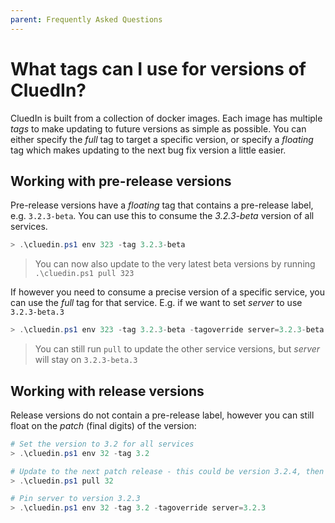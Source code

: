 ```yaml
---
parent: Frequently Asked Questions
---
```


# What tags can I use for versions of CluedIn?

CluedIn is built from a collection of docker images.  Each image has multiple _tags_ to make updating to future versions as simple as possible.  You can either specify the _full_ tag to target a specific version, or specify a _floating_ tag which makes updating to the next bug fix version a little easier.

## Working with pre-release versions

Pre-release versions have a _floating_ tag that contains a pre-release label, e.g. `3.2.3-beta`.  You can use this to consume the _3.2.3-beta_ version of all services.
```powershell
> .\cluedin.ps1 env 323 -tag 3.2.3-beta
```

> You can now also update to the very latest beta versions by running `.\cluedin.ps1 pull 323`

If however you need to consume a precise version of a specific service, you can use the _full_ tag for that service.  E.g. if we want to set _server_ to use `3.2.3-beta.3`
```powershell
> .\cluedin.ps1 env 323 -tag 3.2.3-beta -tagoverride server=3.2.3-beta.3
```

> You can still run `pull` to update the other service versions, but _server_ will stay on `3.2.3-beta.3`

## Working with release versions

Release versions do not contain a pre-release label, however you can still float on the _patch_ (final digits) of the version:

```powershell
# Set the version to 3.2 for all services
> .\cluedin.ps1 env 32 -tag 3.2

# Update to the next patch release - this could be version 3.2.4, then 3.2.5 etc
> .\cluedin.ps1 pull 32

# Pin server to version 3.2.3
> .\cluedin.ps1 env 32 -tag 3.2 -tagoverride server=3.2.3
```